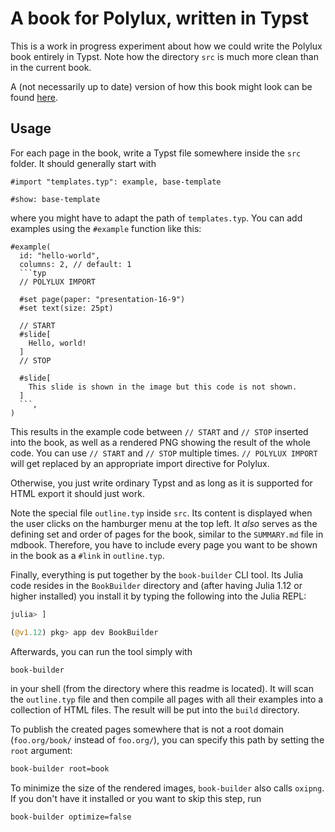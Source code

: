 # A book for Polylux, written in Typst

This is a work in progress experiment about how we could write the Polylux book
entirely in Typst.
Note how the directory `src` is much more clean than in the current book.

A (not necessarily up to date) version of how this book might look can be found
[here](https://a5s.eu/polylux-experimental-book/).

## Usage

For each page in the book, write a Typst file somewhere inside the `src` folder.
It should generally start with
```typ
#import "templates.typ": example, base-template

#show: base-template
```
where you might have to adapt the path of `templates.typ`.
You can add examples using the `#example` function like this:
````typ
#example(
  id: "hello-world",
  columns: 2, // default: 1
  ```typ
  // POLYLUX IMPORT

  #set page(paper: "presentation-16-9")
  #set text(size: 25pt)

  // START
  #slide[
    Hello, world!
  ]
  // STOP

  #slide[
    This slide is shown in the image but this code is not shown.
  ]
  ```,
)
````
This results in the example code between `// START` and `// STOP` inserted into
the book, as well as a rendered PNG showing the result of the whole code.
You can use `// START` and `// STOP` multiple times.
`// POLYLUX IMPORT` will get replaced by an appropriate import directive for
Polylux.

Otherwise, you just write ordinary Typst and as long as it is supported for
HTML export it should just work.

Note the special file `outline.typ` inside `src`.
Its content is displayed when the user clicks on the hamburger menu at the top
left.
It _also_ serves as the defining set and order of pages for the book, similar to
the `SUMMARY.md` file in mdbook.
Therefore, you have to include every page you want to be shown in the book as
a `#link` in `outline.typ`.

Finally, everything is put together by the `book-builder` CLI tool.
Its Julia code resides in the `BookBuilder` directory and (after having Julia
1.12 or higher installed) you install it by typing the following into the Julia
REPL:
```julia
julia> ]

(@v1.12) pkg> app dev BookBuilder
```
Afterwards, you can run the tool simply with
```sh
book-builder
```
in your shell (from the directory where this readme is located).
It will scan the `outline.typ` file and then compile all pages with all their
examples into a collection of HTML files.
The result will be put into the `build` directory.

To publish the created pages somewhere that is not a root domain
(`foo.org/book/` instead of `foo.org/`), you can specify this path by setting
the `root` argument:
```sh
book-builder root=book
```

To minimize the size of the rendered images, `book-builder` also calls `oxipng`.
If you don't have it installed or you want to skip this step, run
```sh
book-builder optimize=false
```

